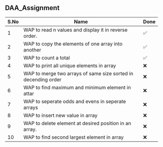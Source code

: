 ## DAA_Assignment


|S.No |  Name |  Done 
|---|---|---|
|1|  WAP to read n values and display it in reverse order. | ✅|
|2| WAP to copy the elements of one array into another  |  ✅ |
|3|  WAP to count a total |  ✅ |
|4|  WAP to print all unique elements in array |  ❌ |
|5|  WAP to merge two arrays of same size sorted in decending order | ❌  |
|6|  WAP to find maximum and minimum element in attar |  ❌ |
|7|  WAP to seperate odds and evens in seperate arrays |  ❌ |
|8| WAP to insert new value in array|❌ |
|9| WAP to delete element at desired position in an array. | ❌|
|10| WAP to find second largest element in array |❌ |
